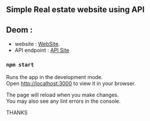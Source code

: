 
## Simple Real estate website using API

## Deom :
- website :  <a href="https://estat.mosalah.dev/" target="_blank"> WebSite</a>.
- API endpoint : <a href="https://rapidapi.com/apidojo/api/bayut" target="_blank">API Site </a>

### `npm start`

Runs the app in the development mode.\
Open [http://localhost:3000](http://localhost:3000) to view it in your browser.

The page will reload when you make changes.\
You may also see any lint errors in the console.



THANKS